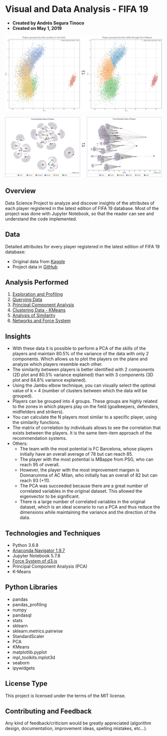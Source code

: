 # Visual and Data Analysis - FIFA 19
- **Created by Andrés Segura Tinoco**
- **Created on May 1, 2019**

![PCA Plot](https://raw.githubusercontent.com/ansegura7/DataScience_FIFA19Data/master/images/pca-results.jpg)

![PCA Network](https://raw.githubusercontent.com/ansegura7/DataScience_FIFA19Data/master/images/force-directed-graph.jpg)

## Overview
Data Science Project to analyze and discover insights of the attributes of each player registered in the latest edition of FIFA 19 database.
Most of the project was done with Jupyter Notebook, so that the reader can see and understand the code implemented.

## Data
Detailed attributes for every player registered in the latest edition of FIFA 19 database:
- Original data from <a href="https://www.kaggle.com/karangadiya/fifa19" target="_blank" >Kaggle</a>
- Project data in <a href="https://github.com/ansegura7/DataScience_FIFA19Data/tree/master/data" target="_blank" >GitHub</a>

## Analysis Performed
1. <a href="https://ansegura7.github.io/DataScience_FIFA19Data/pages/InitialExploration.html" >Exploration and Profiling</a>
2. <a href="https://ansegura7.github.io/DataScience_FIFA19Data/pages/QueryingData.html" >Querying Data</a>
3. <a href="https://ansegura7.github.io/DataScience_FIFA19Data/pages/PrincipalComponentAnalysis.html" >Principal Component Analysis</a>
4. <a href="https://ansegura7.github.io/DataScience_FIFA19Data/pages/ClusteringData.html" >Clustering Data - KMeans</a>
5. <a href="https://ansegura7.github.io/DataScience_FIFA19Data/pages/SimilarityFunctions.html" >Analysis of Similarity</a>
6. <a href="https://ansegura7.github.io/DataScience_FIFA19Data/pages/ForceSystem.html" >Networks and Force System</a>

## Insights
- With these data it is possible to perform a PCA of the skills of the players and maintain 80.5% of the variance of the data with only 2 components. Which allows us to plot the players on the plane and analyze which players resemble each other.
- The similarity between players is better identified with 2 components (2D plot and 80.5% variance explained) than with 3 components (3D plot and 84.8% variance explained).
- Using the Jambu elbow technique, you can visually select the optimal value of k = 4 (number of clusters between which the data will be grouped).
- Players can be grouped into 4 groups. These groups are highly related to the zones in which players play on the field (goalkeepers, defenders, midfielders and strikers).
- You can calculate the N players most similar to a specific player, using the similarity functions.
- The matrix of correlation by individuals allows to see the correlation that exists between the players. It is the same item-item approach of the recommendation systems.
- Others:
    - The team with the most potential is FC Barcelona, whose players initially have an overall average of 78 but can reach 85.
    - The player with the most potential is MBappe from PSG, who can reach 95 of overall.
    - However, the player with the most improvement margen is Donnarumma of AC Milan, who initially has an overall of 82 but can reach 93 (+11).
	- The PCA was succeeded because there are a great number of correlated variables in the original dataset. This allowed the eigenvector to be significant.
	- There is a large number of correlated variables in the original dataset, which is an ideal scenario to run a PCA and thus reduce the dimensions while maintaining the variance and the direction of the data.

## Technologies and Techniques
- Python 3.6.8
- <a href="https://www.anaconda.com/distribution/" target="_blank" >Anaconda Navigator 1.9.7</a>
- Jupyter Notebook 5.7.8
- <a href="https://github.com/d3/d3-force/" target="_blank" >Force System of d3.js </a>
- Principal Component Analysis (PCA)
- K-Means

## Python Libraries
- pandas
- pandas_profiling
- numpy
- pandasql
- stats
- sklearn
- sklearn.metrics.pairwise
- StandardScaler
- PCA
- KMeans
- matplotlib.pyplot
- mpl_toolkits.mplot3d
- seaborn
- ipywidgets

## License Type
This project is licensed under the terms of the MIT license.

## Contributing and Feedback
Any kind of feedback/criticism would be greatly appreciated (algorithm design, documentation, improvement ideas, spelling mistakes, etc...).
